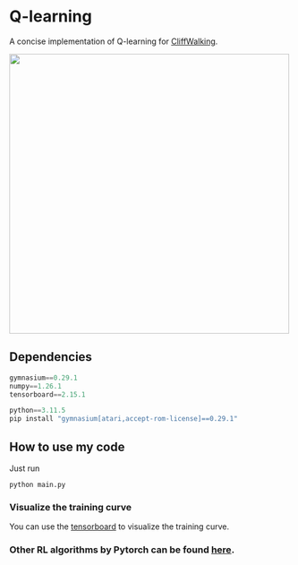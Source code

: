 # Q-learning
A concise implementation of Q-learning for [CliffWalking](https://gymnasium.farama.org/environments/toy_text/cliff_walking/).

<img src="https://github.com/XinJingHao/Q-learning/blob/main/result.svg" width=500/>

## Dependencies
```python
gymnasium==0.29.1 
numpy==1.26.1  
tensorboard==2.15.1

python==3.11.5
pip install "gymnasium[atari,accept-rom-license]==0.29.1"
```

## How to use my code
Just run
```
python main.py
```


### Visualize the training curve
You can use the [tensorboard](https://pytorch.org/docs/stable/tensorboard.html) to visualize the training curve. 


### Other RL algorithms by Pytorch can be found [here](https://github.com/XinJingHao/RL-Algorithms-by-Pytorch).
